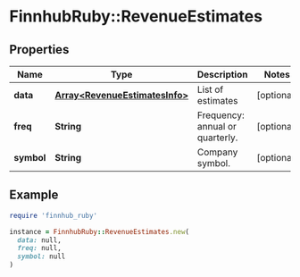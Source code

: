 # FinnhubRuby::RevenueEstimates

## Properties

| Name | Type | Description | Notes |
| ---- | ---- | ----------- | ----- |
| **data** | [**Array&lt;RevenueEstimatesInfo&gt;**](RevenueEstimatesInfo.md) | List of estimates | [optional] |
| **freq** | **String** | Frequency: annual or quarterly. | [optional] |
| **symbol** | **String** | Company symbol. | [optional] |

## Example

```ruby
require 'finnhub_ruby'

instance = FinnhubRuby::RevenueEstimates.new(
  data: null,
  freq: null,
  symbol: null
)
```

